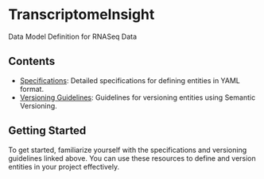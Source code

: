 # TranscriptomeInsight
Data Model Definition for RNASeq Data

## Contents

- [Specifications](specifications.md): Detailed specifications for defining entities in YAML format.
- [Versioning Guidelines](Semantic-Versioning-guidelines.md): Guidelines for versioning entities using Semantic Versioning.

## Getting Started

To get started, familiarize yourself with the specifications and versioning guidelines linked above. You can use these resources to define and version entities in your project effectively.